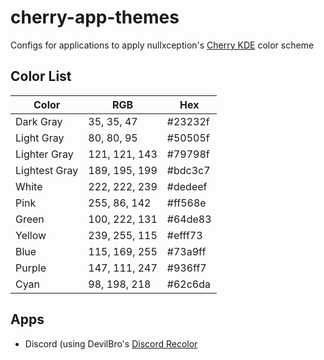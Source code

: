 # cherry-app-themes
Configs for applications to apply nullxception's [Cherry KDE](https://github.com/nullxception/cherry-kde-theme) color scheme

## Color List
| Color         | RGB           | Hex     |
|---------------|---------------|---------|
| Dark Gray     | 35, 35, 47    | #23232f |
| Light Gray    | 80, 80, 95    | #50505f |
| Lighter Gray  | 121, 121, 143 | #79798f |
| Lightest Gray | 189, 195, 199 | #bdc3c7 |
| White         | 222, 222, 239 | #dedeef |
| Pink          | 255, 86, 142  | #ff568e |
| Green         | 100, 222, 131 | #64de83 |
| Yellow        | 239, 255, 115 | #efff73 |
| Blue          | 115, 169, 255 | #73a9ff |
| Purple        | 147, 111, 247 | #936ff7 |
| Cyan          | 98, 198, 218  | #62c6da |

## Apps
* Discord (using DevilBro's [Discord Recolor](https://github.com/mwittrien/BetterDiscordAddons/tree/master/Themes/DiscordRecolor)
